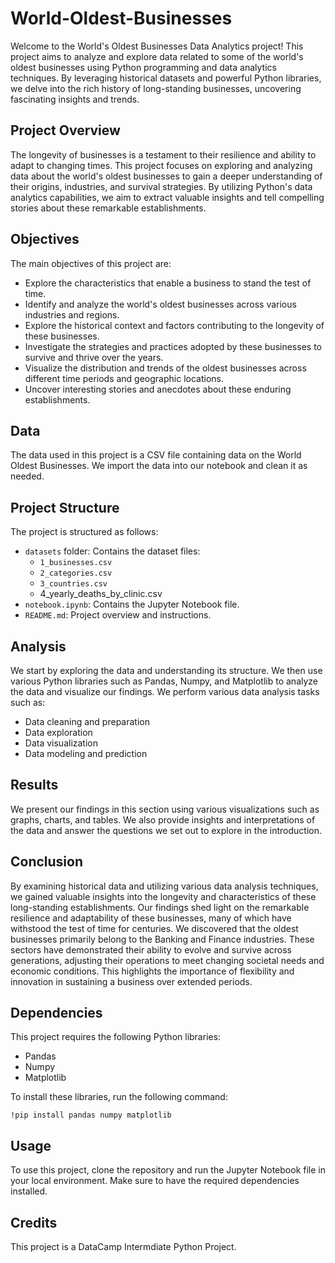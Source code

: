 # World-Oldest-Businesses

Welcome to the World's Oldest Businesses Data Analytics project! This project aims to analyze and explore data related to some of the world's oldest businesses using Python programming and data analytics techniques. By leveraging historical datasets and powerful Python libraries, we delve into the rich history of long-standing businesses, uncovering fascinating insights and trends.

## Project Overview

The longevity of businesses is a testament to their resilience and ability to adapt to changing times. This project focuses on exploring and analyzing data about the world's oldest businesses to gain a deeper understanding of their origins, industries, and survival strategies. By utilizing Python's data analytics capabilities, we aim to extract valuable insights and tell compelling stories about these remarkable establishments.

## Objectives
The main objectives of this project are:

- Explore the characteristics that enable a business to stand the test of time.
- Identify and analyze the world's oldest businesses across various industries and regions.
- Explore the historical context and factors contributing to the longevity of these businesses.
- Investigate the strategies and practices adopted by these businesses to survive and thrive over the years.
- Visualize the distribution and trends of the oldest businesses across different time periods and geographic locations.
- Uncover interesting stories and anecdotes about these enduring establishments.

## Data

The data used in this project is a CSV file containing data on the World Oldest Businesses. We import the data into our notebook and clean it as needed.


## Project Structure

The project is structured as follows:

- `datasets` folder: Contains the dataset files:
    - `1_businesses.csv`
    - `2_categories.csv`
    - `3_countries.csv`
    - 4_yearly_deaths_by_clinic.csv
- `notebook.ipynb`: Contains the Jupyter Notebook file.
- `README.md`: Project overview and instructions.

## Analysis

We start by exploring the data and understanding its structure. We then use various Python libraries such as Pandas, Numpy, and Matplotlib to analyze the data and visualize our findings. We perform various data analysis tasks such as:

- Data cleaning and preparation
- Data exploration
- Data visualization
- Data modeling and prediction

## Results

We present our findings in this section using various visualizations such as graphs, charts, and tables. We also provide insights and interpretations of the data and answer the questions we set out to explore in the introduction.

## Conclusion
By examining historical data and utilizing various data analysis techniques, we gained valuable insights into the longevity and characteristics of these long-standing establishments. Our findings shed light on the remarkable resilience and adaptability of these businesses, many of which have withstood the test of time for centuries.
We discovered that the oldest businesses primarily belong to the Banking and Finance industries. These sectors have demonstrated their ability to evolve and survive across generations, adjusting their operations to meet changing societal needs and economic conditions. This highlights the importance of flexibility and innovation in sustaining a business over extended periods.

## Dependencies

This project requires the following Python libraries:

- Pandas
- Numpy
- Matplotlib

To install these libraries, run the following command:

```
!pip install pandas numpy matplotlib
```

## Usage

To use this project, clone the repository and run the Jupyter Notebook file in your local environment. Make sure to have the required dependencies installed.

## Credits

This project is a DataCamp Intermdiate Python Project.
